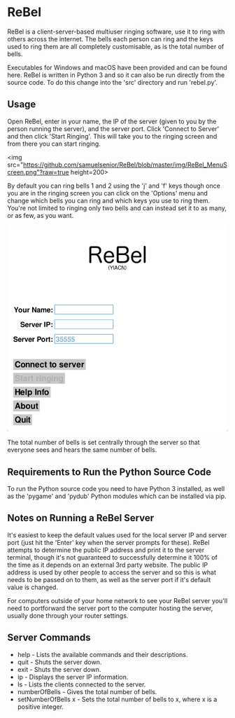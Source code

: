 # ReBel
ReBel is a client-server-based multiuser ringing software, use it to ring with others across the internet. The bells each person can ring and the keys used to ring them are all completely customisable, as is the total number of bells.

Executables for Windows and macOS have been provided and can be found here. ReBel is written in Python 3 and so it can also be run directly from the source code. To do this change into the 'src' directory and run 'rebel.py'.

## Usage
Open ReBel, enter in your name, the IP of the server (given to you by the person running the server), and the server port. Click 'Connect to Server' and then click 'Start Ringing'. This will take you to the ringing screen and from there you can start ringing.

<img src="https://github.com/samuelsenior/ReBel/blob/master/img/ReBel_MenuScreen.png"?raw=true height=200>

By default you can ring bells 1 and 2 using the 'j' and 'f' keys though once you are in the ringing screen you can click on the 'Options' menu and change which bells you can ring and which keys you use to ring them. You're not limited to ringing only two bells and can instead set it to as many, or as few, as you want.

![](img/ReBel_MenuScreen.png?raw=true)

The total number of bells is set centrally through the server so that everyone sees and hears the same number of bells.

## Requirements to Run the Python Source Code
To run the Python source code you need to have Python 3 installed, as well as the 'pygame' and 'pydub' Python modules which can be installed via pip.

## Notes on Running a ReBel Server
It's easiest to keep the default values used for the local server IP and server port (just hit the 'Enter' key when the server prompts for these). ReBel attempts to determine the public IP address and print it to the server terminal, though it's not guaranteed to successfully determine it 100% of the time as it depends on an external 3rd party website. The public IP address is used by other people to access the server and so this is what needs to be passed on to them, as well as the server port if it's default value is changed.

For computers outside of your home network to see your ReBel server you'll need to portforward the server port to the computer hosting the server, usually done through your router settings.

## Server Commands
- help - Lists the available commands and their descriptions.
- quit - Shuts the server down.
- exit - Shuts the server down.
- ip - Displays the server IP information.
- ls - Lists the clients connected to the server.
- numberOfBells - Gives the total number of bells.
- setNumberOfBells x - Sets the total number of bells to x, where x is a positive integer.